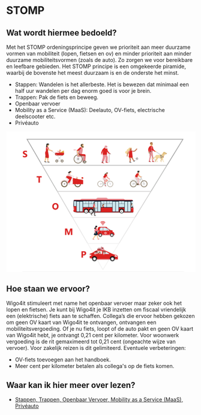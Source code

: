 # STOMP

## Wat wordt hiermee bedoeld?
Met het STOMP ordeningsprincipe geven we prioriteit aan meer duurzame vormen van mobiliteit (lopen, fietsen en ov) en minder prioriteit aan minder duurzame mobiliteitsvormen (zoals de auto). Zo zorgen we voor bereikbare en leefbare gebieden.
Het STOMP principe is een omgekeerde piramide, waarbij de bovenste het meest duurzaam is en de onderste het minst.

- Stappen: Wandelen is het allerbeste. Het is bewezen dat minimaal een half uur wandelen per dag enorm goed is voor je brein.
- Trappen: Pak de fiets en beweeg.
- Openbaar vervoer
- Mobility as a Service (MaaS): Deelauto, OV-fiets, electrische deelscooter etc.
- Privéauto

![alt text](wiki/stomp.png)

## Hoe staan we ervoor?
Wigo4it stimuleert met name het openbaar vervoer maar zeker ook het lopen en fietsen. Je kunt bij Wigo4it je IKB inzetten om fiscaal vriendelijk een (elektrische) fiets aan te schaffen.
Collega’s die ervoor hebben gekozen om geen OV kaart van Wigo4it te ontvangen, ontvangen een mobiliteitsvergoeding. Of je nu fiets, loopt of de auto pakt en geen OV kaart van Wigo4it hebt, je ontvangt 0,21 cent per kilometer.
Voor woonwerk vergoeding is de rit gemaximeerd tot 0,21 cent (ongeachte wijze van vervoer). Voor zakelijk reizen is dit gelimiteerd. Eventuele verbeteringen:

- OV-fiets toevoegen aan het handboek.
- Meer cent per kilometer betalen als collega's op de fiets komen.

## Waar kan ik hier meer over lezen?
- <a href="https://www.wegenwiki.nl/STOMP#:~:text=Het%20STOMP%20principe%20is%20een,en%20ten%20slotte%20de%20Priv%C3%A9auto.">Stappen, Trappen, Openbaar Vervoer, Mobility as a Service (MaaS), Privéauto</a>